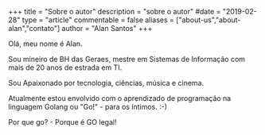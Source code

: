 +++
title = "Sobre o autor"
description = "sobre o autor"
#date = "2019-02-28"
type = "article"
commentable = false
aliases = ["about-us","about-alan","contato"]
author = "Alan Santos"
+++

Olá, meu nome é Alan.

Sou mineiro de BH das Geraes, mestre em Sistemas de Informação com mais de 20 anos de estrada em TI.

Sou Apaixonado por tecnologia, ciências, música e cinema.

Atualmente estou envolvido com o aprendizado de programação na linguagem Golang ou "Go!" -  para os íntimos. :-)

Por que go? - Porque é GO legal!

